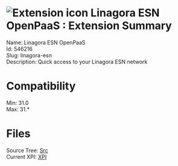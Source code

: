 # ![Extension icon](https://addons.thunderbird.net/user-media/addon_icons/546/546216-64.png?modified=1419866429) Linagora ESN OpenPaaS : Extension Summary

Name: Linagora ESN OpenPaaS  
Id: 546216  
Slug: linagora-esn  
Description: Quick access to your Linagora ESN network
  

# Compatibility
Min: 31.0  
Max: 31.*  

# Files

Source Tree: [Src](C:/Dev/Thunderbird/ThunderKdB/xall/xOther/546216-linagora-esn/src)  
Current XPI: [XPI](C:/Dev/Thunderbird/ThunderKdB/xall/xOther/546216-linagora-esn/xpi)  




